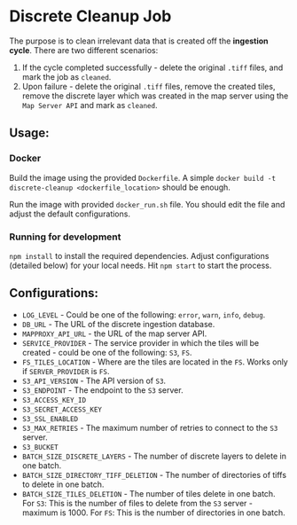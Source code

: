 # Discrete Cleanup Job

The purpose is to clean irrelevant data that is created off the **ingestion cycle**. There are two different scenarios:

1. If the cycle completed successfully - delete the original `.tiff` files, and mark the job as `cleaned`.
1. Upon failure - delete the original `.tiff` files, remove the created tiles, remove the discrete layer which was created in the map server using the `Map Server API` and mark as `cleaned`.

## Usage:
### Docker
Build the image using the provided `Dockerfile`. A simple `docker build -t discrete-cleanup <dockerfile_location>` should be enough.

Run the image with provided `docker_run.sh` file. You should edit the file and adjust the default configurations.

### Running for development
`npm install` to install the required dependencies. Adjust configurations (detailed below) for your local needs.
Hit `npm start` to start the process. 

## Configurations:

* `LOG_LEVEL` - Could be one of the following: `error`, `warn`, `info`, `debug`.
* `DB_URL` - The URL of the discrete ingestion database.
* `MAPPROXY_API_URL` - the URL of the map server API.
* `SERVICE_PROVIDER` - The service provider in which the tiles will be created - could be one of the following: `S3`, `FS`.
* `FS_TILES_LOCATION` - Where are the tiles are located in the `FS`. Works only if `SERVER_PROVIDER` is `FS`.
* `S3_API_VERSION` - The API version of `S3`.
* `S3_ENDPOINT` - The endpoint to the `S3` server.
* `S3_ACCESS_KEY_ID` 
* `S3_SECRET_ACCESS_KEY`
* `S3_SSL_ENABLED`
* `S3_MAX_RETRIES` - The maximum number of retries to connect to the `S3` server.
* `S3_BUCKET`
* `BATCH_SIZE_DISCRETE_LAYERS` - The number of discrete layers to delete in one batch.
* `BATCH_SIZE_DIRECTORY_TIFF_DELETION` - The number of directories of tiffs to delete in one batch.
* `BATCH_SIZE_TILES_DELETION` - The number of tiles delete in one batch. 
    For `S3`: This is the number of files to delete from the `S3` server - maximum is 1000.
    For `FS`: This is the number of directories in one batch.
